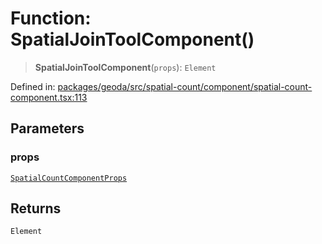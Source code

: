 # Function: SpatialJoinToolComponent()

> **SpatialJoinToolComponent**(`props`): `Element`

Defined in: [packages/geoda/src/spatial-count/component/spatial-count-component.tsx:113](https://github.com/GeoDaCenter/openassistant/blob/994a31d776db171047aa7cd650eb798b5317f644/packages/geoda/src/spatial-count/component/spatial-count-component.tsx#L113)

## Parameters

### props

[`SpatialCountComponentProps`](../type-aliases/SpatialCountComponentProps.md)

## Returns

`Element`
